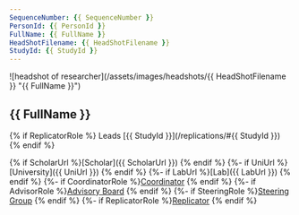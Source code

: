 ```yaml
---
SequenceNumber: {{ SequenceNumber }}
PersonId: {{ PersonId }}
FullName: {{ FullName }}
HeadShotFilename: {{ HeadShotFilename }}
StudyId: {{ StudyId }}
---
```

<a name="{{ PersonId }}">
![headshot of researcher](/assets/images/headshots/{{ HeadShotFilename }} "{{ FullName }}")

## {{ FullName }}


{% if ReplicatorRole %}
Leads [{{ StudyId }}](/replications/#{{ StudyId }})
{% endif %}


{% if ScholarUrl %}[Scholar]({{ ScholarUrl }}) {% endif %}
{%- if UniUrl %}[University]({{ UniUrl }}) {% endif %}
{%- if LabUrl %}[Lab]({{ LabUrl }}) {% endif %}
{%- if CoordinatorRole %}[Coordinator]("coordinator") {% endif %}
{%- if AdvisorRole %}[Advisory Board]("advisor") {% endif %}
{%- if SteeringRole %}[Steering Group]("steering") {% endif %}
{%- if ReplicatorRole %}[Replicator]("replicator") {% endif %}
